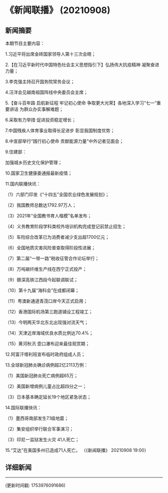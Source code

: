 # 《新闻联播》 (20210908)

## 新闻摘要

本期节目主要内容：


1.习近平将出席金砖国家领导人第十三次会晤；


2.【在习近平新时代中国特色社会主义思想指引下】弘扬伟大抗疫精神 凝聚奋进力量；


3.李克强主持召开国务院常务会议；


4.汪洋会见越南祖国阵线中央委员会主席；


5.【奋斗百年路 启航新征程 牢记初心使命 争取更大光荣】各地深入学习“七一”重要讲话 为群众办实事解难题；


6.采取有力举措 促进投资稳定增长；


7.中国残疾人体育事业取得长足进步 彰显我国制度优势；


8.中宣部举行“践行初心使命 贡献能源力量”中外记者见面会；


9.住建部：

加强城乡历史文化保护管理；


10.国家卫生健康委通报最新疫情；


11.国内联播快讯：


（1）六部门印发《“十四五”全国农业绿色发展规划》；


（2）我国教师总数达1792.97万人；


（3）2021年“全国教书育人楷模”名单发布；


（4）义务教育阶段学科类校外培训机构完成登记前禁止招生；


（5）车险综合改革已为消费者减少支出超1700亿元；


（6）全国地质灾害风险普查取得阶段性进展；


（7）第二届“一带一路”税收征管合作论坛举行；


（8）万吨碳纤维生产线在西宁正式投产；


（9）赣深高铁江西段今起联调联试；


（10）第十九届“海科会”在成都闭幕；


（11）粤澳新通道青茂口岸今天正式启用；


（12）香港国际机场第三跑道铺设工程竣工；


（13）今明两天华北东北出现强对流天气；


（14）天津近岸海域优良水质比例达70.4%；


（15）黄河秋汛 壶口瀑布迎来最佳观赏期；


12.阿富汗塔利班宣布临时政府组成人员；


13.全球新冠肺炎确诊病例超2亿2113万例：


（1）美国新冠肺炎死亡病例超65万；


（2）美国新增病例儿童占比超四分之一；


（3）日本基本确定延长19个地区紧急状态；


14.国际联播快讯：


（1）墨西哥南部发生7.1级地震；


（2）集安组织举行联合军事演习；


（3）印尼一监狱发生火灾 41人死亡；


15.“艾达”在美国多州已造成71人死亡。
（《新闻联播》 20210908 19:00）

## 详细新闻

---

(更新时间戳: 1753976091686)

